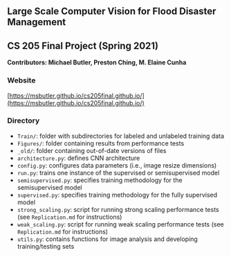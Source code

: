 ## Large Scale Computer Vision for Flood Disaster Management 
## CS 205 Final Project (Spring 2021)

**Contributors: Michael Butler, Preston Ching, M. Elaine Cunha**

### Website
[https://msbutler.github.io/cs205final.github.io/](https://msbutler.github.io/cs205final.github.io/)

### Directory
- `Train/`:  folder with subdirectories for labeled and unlabeled training data
- `Figures/`:  folder containing results from performance tests
- `_old/`:  folder containing out-of-date versions of files
- `architecture.py`:  defines CNN architecture
- `config.py`:  configures data parameters (i.e., image resize dimensions)
- `run.py`:  trains one instance of the supervised or semisupervised model
- `semisupervised.py`:  specifies training methodology for the semisupervised model
- `supervised.py`:  specifies training methodology for the fully supervised model
- `strong_scaling.py`:  script for running strong scaling performance tests (see `Replication.md` for instructions)
- `weak_scaling.py`:  script for running weak scaling performance tests (see `Replication.md` for instructions)
- `utils.py`:  contains functions for image analysis and developing training/testing sets
